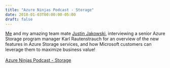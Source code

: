 ```yaml
---
title: "Azure Ninjas Podcast - Storage"
date: 2018-01-03T00:00:00-05:00
draft: false
---
```


<a href="https://twitter.com/DivineOps" target=_blank>Me</a> and my amazing team mate <a href="https://twitter.com/jakowski" target=_blank>Justin Jakowski</a>, interviewing a senior Azure Storage program manager Karl Rautenstrauch for an overview of the new features in Azure Storage services, and how Microsoft customers can leverage them to maximize business value! 
<br>
<br>
<a href="https://www.azureninjas.cloud/episode/storage" target=_blank>Azure Ninjas Podcast - Storage</a>

